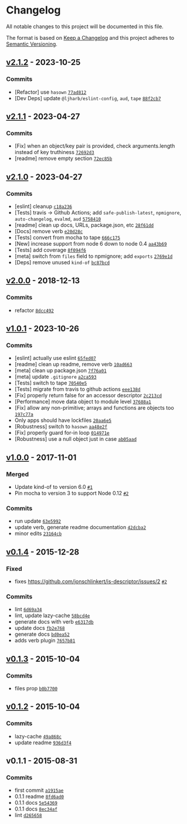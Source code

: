 # Changelog

All notable changes to this project will be documented in this file.

The format is based on [Keep a Changelog](https://keepachangelog.com/en/1.0.0/)
and this project adheres to [Semantic Versioning](https://semver.org/spec/v2.0.0.html).

## [v2.1.2](https://github.com/inspect-js/is-data-descriptor/compare/v2.1.1...v2.1.2) - 2023-10-25

### Commits

- [Refactor] use `hasown` [`77ad812`](https://github.com/inspect-js/is-data-descriptor/commit/77ad8129c7543f6826e2cbcadc015cc815ef94b7)
- [Dev Deps] update `@ljharb/eslint-config`, `aud`, `tape` [`88f2cb7`](https://github.com/inspect-js/is-data-descriptor/commit/88f2cb744242131a98086967ea4a3c5d42c6fa77)

## [v2.1.1](https://github.com/inspect-js/is-data-descriptor/compare/v2.1.0...v2.1.1) - 2023-04-27

### Commits

- [Fix] when an object/key pair is provided, check arguments.length instead of key truthiness [`72692d3`](https://github.com/inspect-js/is-data-descriptor/commit/72692d3c1184e4d1f11faecbc9446b21cf5610a1)
- [readme] remove empty section [`72ec85b`](https://github.com/inspect-js/is-data-descriptor/commit/72ec85b9c4d781d551f19e595cca91b5f933d90d)

## [v2.1.0](https://github.com/inspect-js/is-data-descriptor/compare/v2.0.0...v2.1.0) - 2023-04-27

### Commits

- [eslint] cleanup [`c18a236`](https://github.com/inspect-js/is-data-descriptor/commit/c18a23640c00f32fca39112381b5cabdaa6a9a55)
- [Tests] travis -&gt; Github Actions; add `safe-publish-latest`, `npmignore`, `auto-changelog`, `evalmd`, `aud` [`5758410`](https://github.com/inspect-js/is-data-descriptor/commit/5758410ec503add0727f2215633e5b1998c21293)
- [readme] clean up docs, URLs, package.json, etc [`28f61dd`](https://github.com/inspect-js/is-data-descriptor/commit/28f61dd676d8661ca7468e091ddf2e22bf4a8da2)
- [Docs] remove verb [`e20d28c`](https://github.com/inspect-js/is-data-descriptor/commit/e20d28cc86ce8a7cbc4beb0f306e5a4034b6d704)
- [Tests] convert from mocha to tape [`666c175`](https://github.com/inspect-js/is-data-descriptor/commit/666c1755f29668098dc07fbda0eb1d354a4da640)
- [New] increase support from node 6 down to node 0.4 [`aa43b69`](https://github.com/inspect-js/is-data-descriptor/commit/aa43b699b4a53b97e7af13f4d49eb7a21d253d99)
- [Tests] add coverage [`8f094f6`](https://github.com/inspect-js/is-data-descriptor/commit/8f094f6809514862f367c07bd879f2de42f4d9d0)
- [meta] switch from `files` field to npmignore; add `exports` [`2769e1d`](https://github.com/inspect-js/is-data-descriptor/commit/2769e1d408330b05331a40216e7a6bdce2322f69)
- [Deps] remove unused `kind-of` [`bc87bcd`](https://github.com/inspect-js/is-data-descriptor/commit/bc87bcd5f9abfa3ac8bcd2daf85ca9c380cb225d)

## [v2.0.0](https://github.com/inspect-js/is-data-descriptor/compare/v1.0.1...v2.0.0) - 2018-12-13

### Commits

- refactor [`8dcc492`](https://github.com/inspect-js/is-data-descriptor/commit/8dcc492bfb8e6d5b7964c1c566cdfe27ffbd8b0a)

## [v1.0.1](https://github.com/inspect-js/is-data-descriptor/compare/v1.0.0...v1.0.1) - 2023-10-26

### Commits

- [eslint] actually use eslint [`65fed07`](https://github.com/inspect-js/is-data-descriptor/commit/65fed07b2dde027da64f303c21a44a4375a2e2bd)
- [readme] clean up readme, remove verb [`10ad663`](https://github.com/inspect-js/is-data-descriptor/commit/10ad663093b0ed9c9c0c13c6db4ead4351b8670e)
- [meta] clean up package.json [`7f76a01`](https://github.com/inspect-js/is-data-descriptor/commit/7f76a015050fc87e9b394440c3b5283cf55b2c82)
- [meta] update `.gitignore` [`a2ca593`](https://github.com/inspect-js/is-data-descriptor/commit/a2ca593bb1173e73f23eb401e455249c71c2eda8)
- [Tests] switch to tape [`70540e5`](https://github.com/inspect-js/is-data-descriptor/commit/70540e5449ef3239051d4e40dce8a5a1978d1634)
- [Tests] migrate from travis to github actions [`eee138d`](https://github.com/inspect-js/is-data-descriptor/commit/eee138d84d57191310acf3e7fdc83f5951570188)
- [Fix] properly return false for an accessor descriptor [`2c213cd`](https://github.com/inspect-js/is-data-descriptor/commit/2c213cd67d558c169a02892dc52592ca1d5d8f40)
- [Performance] move data object to module level [`37688a1`](https://github.com/inspect-js/is-data-descriptor/commit/37688a1653f3a2a364f14bb396803413cb435963)
- [Fix] allow any non-primitive; arrays and functions are objects too [`197c77a`](https://github.com/inspect-js/is-data-descriptor/commit/197c77a39c53d12d7a091bcc029fcf7d75ce3a26)
- Only apps should have lockfiles [`20aa6e5`](https://github.com/inspect-js/is-data-descriptor/commit/20aa6e513aeb4bb84be63e278ce073c860deeade)
- [Robustness] switch to `hasown` [`aa48e2f`](https://github.com/inspect-js/is-data-descriptor/commit/aa48e2f61b3fb29e80cf655618d1573a21e8433e)
- [Fix] properly guard for-in loop [`014971e`](https://github.com/inspect-js/is-data-descriptor/commit/014971ea90715c2675511b89d05df00d4be10ecf)
- [Robustness] use a null object just in case [`ab05aad`](https://github.com/inspect-js/is-data-descriptor/commit/ab05aad03368d202505c4acde07ebc22f8da128d)

## [v1.0.0](https://github.com/inspect-js/is-data-descriptor/compare/v0.1.4...v1.0.0) - 2017-11-01

### Merged

- Update kind-of to version 6.0 [`#1`](https://github.com/inspect-js/is-data-descriptor/pull/1)
- Pin mocha to version 3 to support Node 0.12 [`#2`](https://github.com/inspect-js/is-data-descriptor/pull/2)

### Commits

- run update [`63e5992`](https://github.com/inspect-js/is-data-descriptor/commit/63e5992c6b953d652952cecb93468897ae8e5e29)
- update verb, generate readme documentation [`42dcba2`](https://github.com/inspect-js/is-data-descriptor/commit/42dcba2627fe655daa21aec843ca8de849f26cd6)
- minor edits [`23164cb`](https://github.com/inspect-js/is-data-descriptor/commit/23164cbc3496f7b13ec470781f05636ef610eecb)

## [v0.1.4](https://github.com/inspect-js/is-data-descriptor/compare/v0.1.3...v0.1.4) - 2015-12-28

### Fixed

- fixes https://github.com/jonschlinkert/is-descriptor/issues/2 [`#2`](https://github.com/jonschlinkert/is-descriptor/issues/2)

### Commits

- lint [`6d69a34`](https://github.com/inspect-js/is-data-descriptor/commit/6d69a34001d6191d7874cd28aebcdc5441f06f70)
- lint, update lazy-cache [`58bcd4e`](https://github.com/inspect-js/is-data-descriptor/commit/58bcd4ea72f000c83fb167024cf116d4c357440e)
- generate docs with verb [`e6317db`](https://github.com/inspect-js/is-data-descriptor/commit/e6317dbcb27a95281a60120bac83f5938dda4e2c)
- update docs [`fb2e768`](https://github.com/inspect-js/is-data-descriptor/commit/fb2e7689724ad948673734865999051aec2da552)
- generate docs [`bd0ea52`](https://github.com/inspect-js/is-data-descriptor/commit/bd0ea52c7a80223bedc90aadd43e466169907c2a)
- adds verb plugin [`7657b81`](https://github.com/inspect-js/is-data-descriptor/commit/7657b8188aa6fd003586bdb4e791e02dce21bc99)

## [v0.1.3](https://github.com/inspect-js/is-data-descriptor/compare/v0.1.2...v0.1.3) - 2015-10-04

### Commits

- files prop [`b0b7700`](https://github.com/inspect-js/is-data-descriptor/commit/b0b77004c51fec564e68bf6ff89fd4a169915d5b)

## [v0.1.2](https://github.com/inspect-js/is-data-descriptor/compare/v0.1.1...v0.1.2) - 2015-10-04

### Commits

- lazy-cache [`49a868c`](https://github.com/inspect-js/is-data-descriptor/commit/49a868c410a1651367315763e24c796e0b5127ce)
- update readme [`936d3f4`](https://github.com/inspect-js/is-data-descriptor/commit/936d3f4327f782c9e0d0ef120c68a81bb987ce72)

## v0.1.1 - 2015-08-31

### Commits

- first commit [`a1915ae`](https://github.com/inspect-js/is-data-descriptor/commit/a1915ae8a9a4a633d18630102264d266b6e08f08)
- 0.1.1 readme [`8fd6ad0`](https://github.com/inspect-js/is-data-descriptor/commit/8fd6ad0e1b49fa4a22293bfdd807762863afbd5e)
- 0.1.1 docs [`5e54369`](https://github.com/inspect-js/is-data-descriptor/commit/5e543699944b7ee5fe091399dc4186bcace47e3e)
- 0.1.1 docs [`8ec34af`](https://github.com/inspect-js/is-data-descriptor/commit/8ec34af8e80d0f8e386c6bff57e2e4b18d4e0afb)
- lint [`d265658`](https://github.com/inspect-js/is-data-descriptor/commit/d265658d986a688bf217461ca9c24d9c5300bdc8)
